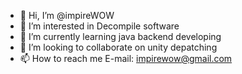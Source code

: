 - 👋 Hi, I’m @impireWOW
- 👀 I’m interested in Decompile software
- 🌱 I’m currently learning java backend developing
- 💞️ I’m looking to collaborate on  unity depatching
- 📫 How to reach me 
E-mail: impirewow@gmail.com


<!---
impireWOW/impireWOW is a ✨ special ✨ repository because its `README.md` (this file) appears on your GitHub profile.
You can click the Preview link to take a look at your changes.
--->
